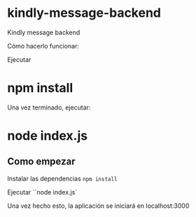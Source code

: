 # kindly-message-backend

Kindly message backend

Cómo hacerlo funcionar:

Ejecutar

# npm install

Una vez terminado, ejecutar:

# node index.js

## Como empezar

Instalar las dependencias
`npm install`

Ejecutar
``node index.js`

Una vez hecho esto, la aplicación se iniciará en localhost:3000
